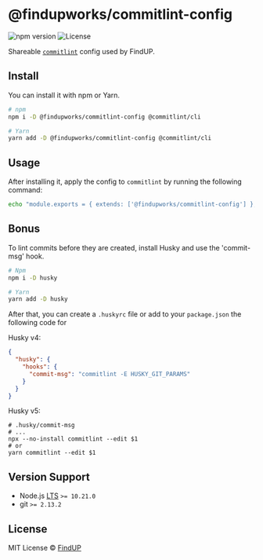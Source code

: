 # @findupworks/commitlint-config

<p>
  <img src="https://img.shields.io/npm/v/@findupworks/commitlint-config?style=flat-square&color=8257E5&labelColor=0086d6" alt="npm version" />
  <img alt="License" src="https://img.shields.io/github/license/findupworks/commitlint-config?style=flat-square&color=8257E5&labelColor=0086d6">
</p>

Shareable [`commitlint`](https://github.com/conventional-changelog/commitlint) config used by FindUP.

## Install

You can install it with npm or Yarn.

```sh
# npm
npm i -D @findupworks/commitlint-config @commitlint/cli

# Yarn
yarn add -D @findupworks/commitlint-config @commitlint/cli
```

## Usage

After installing it, apply the config to `commitlint` by running the following command:

```sh
echo "module.exports = { extends: ['@findupworks/commitlint-config'] };" > .commitlintrc.js
```

## Bonus

To lint commits before they are created, install Husky and use the 'commit-msg' hook.

```sh
# Npm
npm i -D husky

# Yarn
yarn add -D husky
```

After that, you can create a `.huskyrc` file or add to your `package.json` the following code for

Husky v4:

```json
{
  "husky": {
    "hooks": {
      "commit-msg": "commitlint -E HUSKY_GIT_PARAMS"
    }
  }
}
```

Husky v5:

```
# .husky/commit-msg
# ...
npx --no-install commitlint --edit $1
# or
yarn commitlint --edit $1
```

## Version Support

- Node.js [LTS](https://github.com/nodejs/LTS#lts-schedule) `>= 10.21.0`
- git `>= 2.13.2`

## License

MIT License © [FindUP](https://github.com/findupworks)
